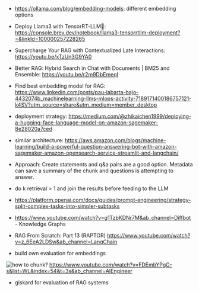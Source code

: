  - https://ollama.com/blog/embedding-models: different embedding options

 - Deploy Llama3 with TensorRT-LLM🤙:
https://console.brev.dev/notebook/llama3-tensorrtllm-deployment?=&linkId=100000257228265

 - Supercharge Your RAG with Contextualized Late Interactions:
https://youtu.be/xTzUn3G9YA0

 - Better RAG: Hybrid Search in Chat with Documents | BM25 and Ensemble: https://youtu.be/r2m9DbEmeqI 

 - Find best embedding model for RAG:  https://www.linkedin.com/posts/pau-labarta-bajo-4432074b_machinelearning-llms-mlops-activity-7189171400186757121-k4SV?utm_source=share&utm_medium=member_desktop

- deployment strategy: https://medium.com/@zhikaichen1999/deploying-a-hugging-face-language-model-on-amazon-sagemaker-8e28020a7ced

- similar architecture: https://aws.amazon.com/blogs/machine-learning/build-a-powerful-question-answering-bot-with-amazon-sagemaker-amazon-opensearch-service-streamlit-and-langchain/

- Approach: Create statements and q&a pairs are a good option. Metadata can save a summary of the chunk and questions is attempting to answer.

- do k retrieval > 1 and join the results before feeding to the LLM

- https://platform.openai.com/docs/guides/prompt-engineering/strategy-split-complex-tasks-into-simpler-subtasks

- https://www.youtube.com/watch?v=g1TzbKDNr7M&ab_channel=Diffbot - Knowledge Graphs

- RAG From Scratch: Part 13 (RAPTOR) https://www.youtube.com/watch?v=z_6EeA2LDSw&ab_channel=LangChain 

- build own evaluation for embeddings 

![how to chunk?](image.png) https://www.youtube.com/watch?v=FDEmbYPgG-s&list=WL&index=54&t=3s&ab_channel=AIEngineer 

- giskard for evaluation of RAG systems